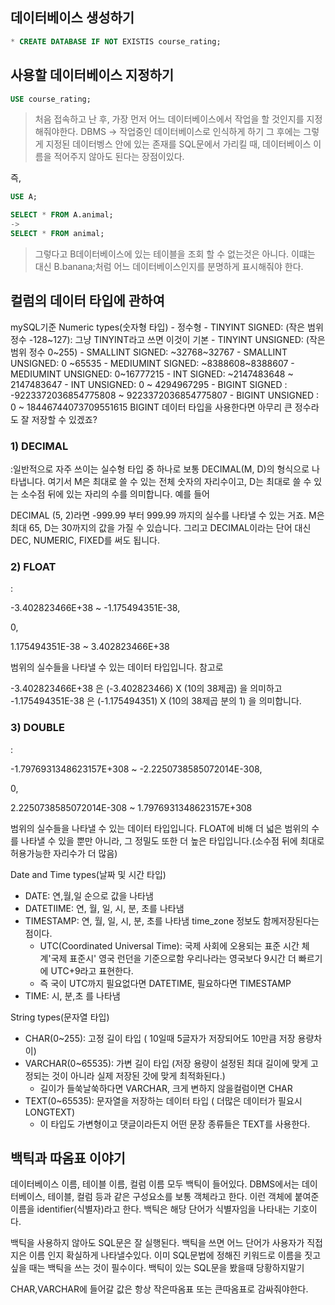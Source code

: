 ## 데이터베이스 생성하기
```sql
* CREATE DATABASE IF NOT EXISTIS course_rating;
```
## 사용할 데이터베이스 지정하기
```sql
USE course_rating;
```
>  처음 접속하고 난 후, 가장 먼저 어느 데이터베이스에서 작업을 할 것인지를 지정해줘야한다.
>  DBMS -> 작업중인 데이터베이스로 인식하게 하기 그 후에는 그렇게 지정된 데이터벵스 안에 있는 존재를 SQL문에서 가리킬 때, 데이터베이스 이름을 적어주지 않아도 된다는 장점이있다.

즉,
```sql
USE A;

SELECT * FROM A.animal;
->
SELECT * FROM animal;
```
> 그렇다고 B데이터베이스에 있는 테이블을 조회 할 수 없는것은 아니다.
> 이떄는 대신 B.banana;처럼 어느 데이터베이스인지를 분명하게  표시해줘야 한다.

## 컬럼의 데이터 타입에 관하여
mySQL기준
Numeric types(숫자형 타입)
	- 정수형 
	- TINYINT SIGNED: (작은 범위 정수 -128~127): 그냥 TINYINT라고 쓰면 이것이 기본
	- TINYINT UNSIGNED: (작은 범위 정수 0~255)
	- SMALLINT SIGNED: ~32768~32767
	- SMALLINT UNSIGNED: 0 ~65535
	- MEDIUMINT SIGNED: ~8388608~8388607
	- MEDIUMINT UNSIGNED: 0~16777215
	- INT SIGNED:  ~2147483648 ~ 2147483647
	- INT UNSIGNED: 0 ~ 4294967295
	- BIGINT SIGNED : -9223372036854775808 ~ 9223372036854775807
	- BIGINT UNSIGNED : 0 ~ 18446744073709551615
BIGINT 데이터 타입을 사용한다면 아무리 큰 정수라도 잘 저장할 수 있겠죠?
### 1) DECIMAL

:일반적으로 자주 쓰이는 실수형 타입 중 하나로 보통 DECIMAL(M, D)의 형식으로 나타냅니다. 여기서 M은 최대로 쓸 수 있는 전체 숫자의 자리수이고, D는 최대로 쓸 수 있는 소수점 뒤에 있는 자리의 수를 의미합니다. 예를 들어

DECIMAL (5, 2)라면 -999.99 부터 999.99 까지의 실수를 나타낼 수 있는 거죠.
M은 최대 65, D는 30까지의 값을 가질 수 있습니다.
그리고 DECIMAL이라는 단어 대신 DEC, NUMERIC, FIXED를 써도 됩니다.

### 2) FLOAT

:

-3.402823466E+38 ~ -1.175494351E-38,

0,

1.175494351E-38 ~ 3.402823466E+38

범위의 실수들을 나타낼 수 있는 데이터 타입입니다. 참고로

-3.402823466E+38 은 (-3.402823466) X (10의 38제곱) 을 의미하고 -1.175494351E-38 은 (-1.175494351) X (10의 38제곱 분의 1) 을 의미합니다.

### 3) DOUBLE

:

-1.7976931348623157E+308 ~ -2.2250738585072014E-308,

0,

2.2250738585072014E-308 ~ 1.7976931348623157E+308

범위의 실수들을 나타낼 수 있는 데이터 타입입니다. FLOAT에 비해 더 넓은 범위의 수를 나타낼 수 있을 뿐만 아니라, 그 정밀도 또한 더 높은 타입입니다.(소수점 뒤에 최대로 허용가능한 자리수가 더 많음)

Date and Time types(날짜 및 시간 타입)
- DATE: 연,월,일 순으로 값을 나타냄
- DATETIIME: 연, 월, 일, 시, 분, 초를 나타냄
- TIMESTAMP: 연, 월, 일, 시, 분, 초를 나타냄 time_zone 정보도 함께저장된다는 점이다.
	- UTC(Coordinated Universal Time): 국제 사회에 오용되는 표준 시간 체계'국제 표준시' 영국 런던을 기준으로함 우리나라는 영국보다 9시간 더 빠르기에 UTC+9라고 표현한다.
	- 즉 국이 UTC까지 필요없다면 DATETIME, 필요하다면 TIMESTAMP
-  TIME: 시, 분,초 를 나타냄

String types(문자열 타입)
- CHAR(0~255): 고정 길이 타입 ( 10일때 5글자가 저장되어도 10만큼  저장 용량차이)
- VARCHAR(0~65535):  가변 길이 타입 (저장 용량이 설정된 최대 길이에 맞게 고정되는 것이 아니라 실제 저장된 갓에 맞게 최적화된다.)
	- 길이가 들쑥날쑥하다면 VARCHAR, 크게 변하지 않을컬럼이면 CHAR
- TEXT(0~65535): 문자열을 저장하는 데이터 타입 ( 더많은 데이터가 필요시 LONGTEXT)
	- 이 타입도 가변형이고 댓글이라든지 어떤 문장 종류들은 TEXT를 사용한다.

## 백틱과 따옴표 이야기
데이터베이스 이름, 테이블 이름, 컬럼 이름 모두 백틱이 들어있다.
DBMS에서는 데이터베이스, 테이블, 컬럼 등과 같은 구성요소를 보통 객체라고 한다.
이런 객체에 붙여준 이름을 identifier(식별자)라고 한다. 백틱은  해당 단어가 식별자임을 나타내는 기호이다.

백틱을 사용하지 않아도 SQL문은 잘 실행된다.
백틱을 쓰면 어느 단어가 사용자가 직접 지은 이름 인지 확실하게 나타낼수있다.
이미 SQL문법에 정해진 키워드로 이름을 짓고 싶을 때는 백틱을 쓰는 것이 필수이다.
백틱이 있는 SQL문을  봤을때  당황하지말기

CHAR,VARCHAR에 들어갈 값은 항상 작은따옴표 또는 큰따옴표로 감싸줘야한다. 